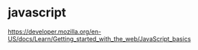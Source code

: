 # javascript
https://developer.mozilla.org/en-US/docs/Learn/Getting_started_with_the_web/JavaScript_basics
